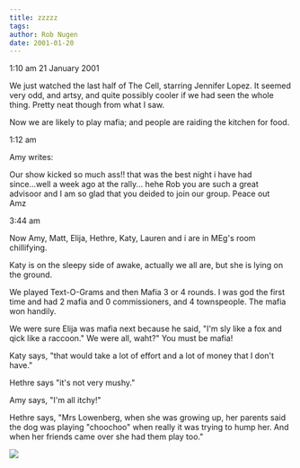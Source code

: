 ```yaml
---
title: zzzzz
tags: 
author: Rob Nugen
date: 2001-01-20
---
```


<p class=date>1:10 am 21 January 2001</p>

<p>We just watched the last half of The Cell, starring Jennifer Lopez.  It
seemed very odd, and artsy, and quite possibly cooler if we had seen the
whole thing.  Pretty neat though from what I saw.</p>

<p>Now we are likely to play mafia; and people are raiding the kitchen for
food.</p>

<p class=date>1:12 am</p>

<p>Amy writes:</p>

<p class=message>Our show kicked so much ass!! that was the best night i
have had since...well a week ago at the rally... hehe Rob you are such a
great advisoor and I am so glad that you deided to join our group.  Peace
out
<br/>Amz</p>

<p class=date>3:44 am</p>

<p>Now Amy, Matt, Elija, Hethre, Katy, Lauren and i are in MEg's room
chillifying.</p>

<p>Katy is on the sleepy side of awake, actually we all are,  but she is
lying on the ground.</p>

<p>We played Text-O-Grams and then Mafia  3 or 4 rounds.  I was god the
first time and had 2 mafia and 0 commissioners, and 4 townspeople.  The
mafia won handily.</p>

<p>We were sure Elija was mafia next because he said, "I'm sly like a fox
and qick like a raccoon."  We were all, waht?"  You must be mafia!</p>

<p>Katy says, "that would take a lot of effort and a lot of money that I
don't have."</p>

<p>Hethre says "it's not very mushy."</p>

<p>Amy says, "I'm all itchy!"</p>

<p>Hethre says, "Mrs Lowenberg, when she was growing up, her parents said
the dog was playing "choochoo" when really it was trying to hump her.  And
when her friends came over she had them play too."</p>

<p><img src="/images/rob/wL-ROB.gif">

